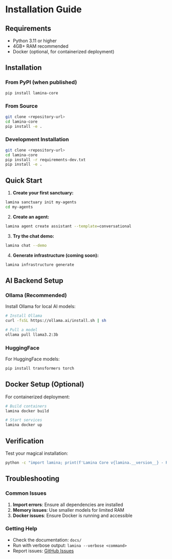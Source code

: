 # Installation Guide

## Requirements

- Python 3.11 or higher
- 4GB+ RAM recommended
- Docker (optional, for containerized deployment)

## Installation

### From PyPI (when published)

```bash
pip install lamina-core
```

### From Source

```bash
git clone <repository-url>
cd lamina-core
pip install -e .
```

### Development Installation

```bash
git clone <repository-url>
cd lamina-core
pip install -r requirements-dev.txt
pip install -e .
```

## Quick Start

1. **Create your first sanctuary:**

```bash
lamina sanctuary init my-agents
cd my-agents
```

2. **Create an agent:**

```bash
lamina agent create assistant --template=conversational
```

3. **Try the chat demo:**

```bash
lamina chat --demo
```

4. **Generate infrastructure (coming soon):**

```bash
lamina infrastructure generate
```

## AI Backend Setup

### Ollama (Recommended)

Install Ollama for local AI models:

```bash
# Install Ollama
curl -fsSL https://ollama.ai/install.sh | sh

# Pull a model
ollama pull llama3.2:3b
```

### HuggingFace

For HuggingFace models:

```bash
pip install transformers torch
```

## Docker Setup (Optional)

For containerized deployment:

```bash
# Build containers
lamina docker build

# Start services
lamina docker up
```

## Verification

Test your magical installation:

```bash
python -c "import lamina; print(f'Lamina Core v{lamina.__version__} - Ready to make magic!')"
```

## Troubleshooting

### Common Issues

1. **Import errors**: Ensure all dependencies are installed
2. **Memory issues**: Use smaller models for limited RAM
3. **Docker issues**: Ensure Docker is running and accessible

### Getting Help

- Check the documentation: `docs/`
- Run with verbose output: `lamina --verbose <command>`
- Report issues: [GitHub Issues](https://github.com/benaskins/lamina-os/issues)